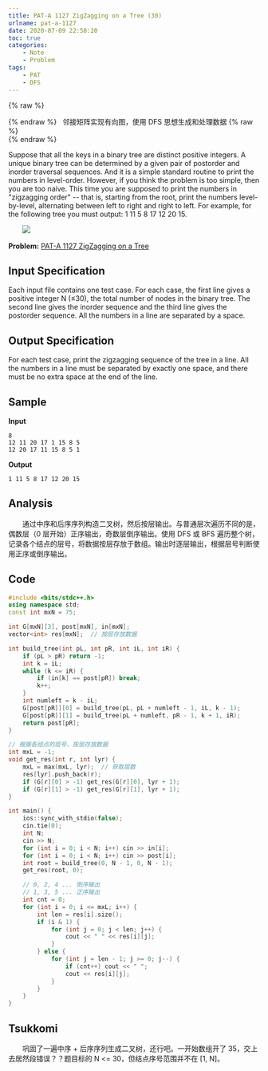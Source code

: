 ```yaml
---
title: PAT-A 1127 ZigZagging on a Tree (30)
urlname: pat-a-1127
date: 2020-07-09 22:58:20
toc: true
categories:
    - Note
    - Problem
tags:
    - PAT
    - DFS
---
```


{% raw %}<article class="message is-warning"><div class="message-body">{% endraw %}
<span class="icon"><i class="fa fa-exclamation-triangle mr-2"></i></span>&nbsp;&nbsp;邻接矩阵实现有向图，使用 DFS 思想生成和处理数据
{% raw %}</div></article>{% endraw %}

Suppose that all the keys in a binary tree are distinct positive integers. A unique binary tree can be determined by a given pair of postorder and inorder traversal sequences. And it is a simple standard routine to print the numbers in level-order. However, if you think the problem is too simple, then you are too naive. This time you are supposed to print the numbers in "zigzagging order" -- that is, starting from the root, print the numbers level-by-level, alternating between left to right and right to left. For example, for the following tree you must output: 1 11 5 8 17 12 20 15.

&emsp;&emsp;![](https://cdn.jsdelivr.net/gh/kainzhang/kz-img/blog/20/07/09/337cbfb0-a7b2-4500-9664-318e9ffc870e.jpg)

<!--more-->

**Problem:**&nbsp;[PAT-A 1127 ZigZagging on a Tree](https://pintia.cn/problem-sets/994805342720868352/problems/994805349394006016 "PAT-A 1127 ZigZagging on a Tree")


## Input Specification

Each input file contains one test case. For each case, the first line gives a positive integer N (≤30), the total number of nodes in the binary tree. The second line gives the inorder sequence and the third line gives the postorder sequence. All the numbers in a line are separated by a space.

## Output Specification

For each test case, print the zigzagging sequence of the tree in a line. All the numbers in a line must be separated by exactly one space, and there must be no extra space at the end of the line.

## Sample

**Input**
```
8
12 11 20 17 1 15 8 5
12 20 17 11 15 8 5 1
```

**Output**
```
1 11 5 8 17 12 20 15
```

## Analysis

&emsp;&emsp;通过中序和后序序列构造二叉树，然后按层输出。与普通层次遍历不同的是，偶数层（0 层开始）正序输出，奇数层倒序输出。使用 DFS 或 BFS 遍历整个树，记录各个结点的层号，将数据按层存放于数组。输出时逐层输出，根据层号判断使用正序或倒序输出。

## Code

``` cpp
#include <bits/stdc++.h>
using namespace std;
const int mxN = 75;

int G[mxN][3], post[mxN], in[mxN];
vector<int> res[mxN];  // 按层存放数据

int build_tree(int pL, int pR, int iL, int iR) {
    if (pL > pR) return -1;
    int k = iL;
    while (k <= iR) {
        if (in[k] == post[pR]) break;
        k++;
    }
    int numleft = k - iL;
    G[post[pR]][0] = build_tree(pL, pL + numleft - 1, iL, k - 1);
    G[post[pR]][1] = build_tree(pL + numleft, pR - 1, k + 1, iR);
    return post[pR];
}

// 根据各结点的层号，按层存放数据
int mxL = -1;
void get_res(int r, int lyr) {
    mxL = max(mxL, lyr);  // 获取层数
    res[lyr].push_back(r);
    if (G[r][0] > -1) get_res(G[r][0], lyr + 1);
    if (G[r][1] > -1) get_res(G[r][1], lyr + 1);
}

int main() {
    ios::sync_with_stdio(false);
    cin.tie(0);
    int N;
    cin >> N;
    for (int i = 0; i < N; i++) cin >> in[i];
    for (int i = 0; i < N; i++) cin >> post[i];
    int root = build_tree(0, N - 1, 0, N - 1);
    get_res(root, 0);

    // 0, 2, 4 ... 倒序输出
    // 1, 3, 5 ... 正序输出
    int cnt = 0;
    for (int i = 0; i <= mxL; i++) {
        int len = res[i].size();
        if (i & 1) {
            for (int j = 0; j < len; j++) {
                cout << " " << res[i][j];
            }
        } else {
            for (int j = len - 1; j >= 0; j--) {
                if (cnt++) cout << " ";
                cout << res[i][j];
            }
        }
    }
}
```

## Tsukkomi

&emsp;&emsp;巩固了一遍中序 + 后序序列生成二叉树，还行吧。一开始数组开了 35，交上去居然段错误？？题目标的 N <= 30，但结点序号范围并不在 [1, N]。 
